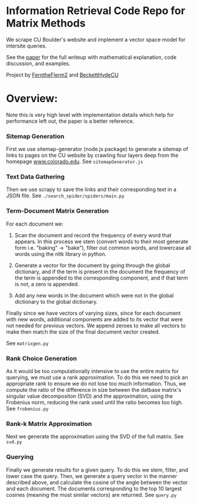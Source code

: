 # Information Retrieval Code Repo for Matrix Methods
We scrape CU Boulder's website and implement a vector space model for intersite queries.

See the [paper](https://github.com/FerntheFlerm2/search_engine_appm_3310) for the full writeup with mathematical explanation, code discussion, and examples.


Project by [FerntheFlerm2](https://github.com/FerntheFlerm2) and [BeckettHydeCU](https://github.com/BeckettHydeCU)

# Overview:
Note this is very high level with implementation details which help
for performance left out, the paper is a better reference.

### Sitemap Generation
First we use sitemap-generator (node.js package) to generate
a sitemap of links to pages on the CU website by crawling four layers deep from the
homepage www.colorado.edu. See `sitemapGenerator.js`

### Text Data Gathering
Then we use scrapy to save the links and their corresponding text in a JSON file. See `./search_spider/spiders/main.py`

### Term-Document Matrix Generation
For each document we:

1. Scan the document and record the frequency of every word that appears.
In this process we stem (convert words to their most generate form i.e. "baking" -> "bake"), filter out common words, and lowercase all words using the nltk library in python. 

2. Generate a vector for the document by going through the global dictionary, and if the term is present in the document the frequency of the term is appended to the corresponding component, and if that term is not, a zero is appended.

3. Add any new words in the document which were not in the global dictionary to the global dictionary.

Finally since we have vectors of varying sizes, since for each document with new words, additional components are added to its vector that were not needed for previous vectors.
We append zeroes to make all vectors to make then match the size of the final document vector created.

See `matrixgen.py`


### Rank Choice Generation
As it would be too computationally intensive to use the entire matrix for querying, we must
use a rank approximation. To do this we need to pick an appropriate rank
to ensure we do not lose too much information. Thus, we compute the ratio of the difference in size between the datbase matrix's singular value decompositon (SVD) and the approximation, using the Frobenius norm, reducing the rank used until the ratio becomes too high.  See `frobenius.py`


### Rank-k Matrix Approximation
Next we generate the approximation using the SVD of the full matrix. See `svd.py`

### Querying
Finally we generate results for a given query. To do this we stem, filter, and lower case the query. Then, we generate a query vector in the manner described above, and calculate the cosine of the angle between the vector and each document. The documents corresponding to the top 10 largest cosines (meaning the most similar vectors) are returned. See `query.py`



